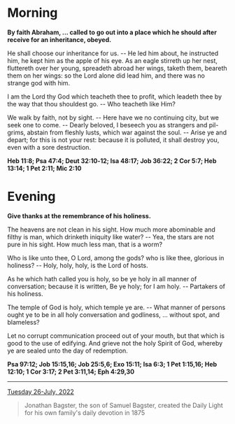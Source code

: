 # Morning

**By faith Abraham, ... called to go out into a place which he should after receive for an inheritance, obeyed.**
 
He shall choose our inheritance for us. -- He led him about, he instructed him, he kept him as the apple of his eye. As an eagle stirreth up her nest, fluttereth over her young, spreadeth abroad her wings, taketh them, beareth them on her wings: so the Lord alone did lead him, and there was no strange god with him.
 
I am the Lord thy God which teacheth thee to profit, which leadeth thee by the way that thou shouldest go. -- Who teacheth like Him?
 
We walk by faith, not by sight. -- Here have we no continuing city, but we seek one to come. -- Dearly beloved, I beseech you as strangers and pil-grims, abstain from fleshly lusts, which war against the soul. -- Arise ye and depart; for this is not your rest: because it is polluted, it shall destroy you, even with a sore destruction.  

**Heb 11:8; Psa 47:4; Deut 32:10‑12; Isa 48:17; Job 36:22; 2 Cor 5:7; Heb 13:14; 1 Pet 2:11; Mic 2:10**

# Evening

**Give thanks at the remembrance of his holiness.**
 
The heavens are not clean in his sight. How much more abominable and filthy is man, which drinketh iniquity like water? -- Yea, the stars are not pure in his sight. How much less man, that is a worm?
 
Who is like unto thee, O Lord, among the gods? who is like thee, glorious in holiness? -- Holy, holy, holy, is the Lord of hosts.
 
As he which hath called you is holy, so be ye holy in all manner of conversation; because it is written, Be ye holy; for I am holy. -- Partakers of his holiness.
 
The temple of God is holy, which temple ye are. -- What manner of persons ought ye to be in all holy conversation and godliness, ... without spot, and blameless?
 
Let no corrupt communication proceed out of your mouth, but that which is good to the use of edifying. And grieve not the holy Spirit of God, whereby ye are sealed unto the day of redemption.  

**Psa 97:12; Job 15:15,16; Job 25:5,6; Exo 15:11; Isa 6:3; 1 Pet 1:15,16; Heb 12:10; 1 Cor 3:17; 2 Pet 3:11,14; Eph 4:29,30**

---

[Tuesday 26-July, 2022](https://t.me/s/daily_light)

> Jonathan Bagster, the son of Samuel Bagster, created the Daily Light for his own family's daily devotion in 1875


